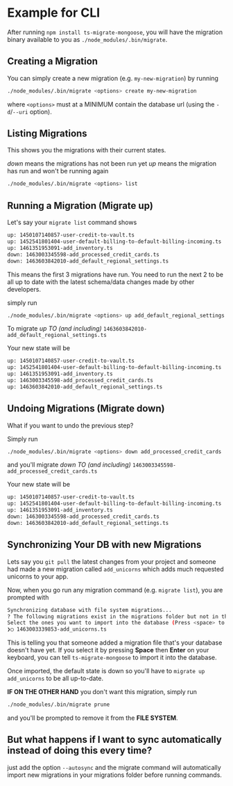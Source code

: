 # Example for CLI

After running `npm install ts-migrate-mongoose`, you will have the migration binary available to you as `./node_modules/.bin/migrate`.

## Creating a Migration

You can simply create a new migration (e.g. `my-new-migration`) by running

```bash
./node_modules/.bin/migrate <options> create my-new-migration
```

where `<options>` must at a MINIMUM contain the database url (using the `-d`/`--uri` option).

## Listing Migrations

This shows you the migrations with their current states.

*down* means the migrations has not been run yet
*up* means the migration has run and won't be running again

```bash
./node_modules/.bin/migrate <options> list
```

## Running a Migration (Migrate up)

Let's say your `migrate list` command shows

```bash
up: 1450107140857-user-credit-to-vault.ts
up: 1452541801404-user-default-billing-to-default-billing-incoming.ts
up: 1461351953091-add_inventory.ts
down: 1463003345598-add_processed_credit_cards.ts
down: 1463603842010-add_default_regional_settings.ts
```

This means the first 3 migrations have run. You need to run the next 2 to be all up to date with the latest schema/data changes made by other developers.

simply run

```bash
./node_modules/.bin/migrate <options> up add_default_regional_settings
```

To migrate *up TO (and including)*  `1463603842010-add_default_regional_settings.ts`

Your new state will be

```bash
up: 1450107140857-user-credit-to-vault.ts
up: 1452541801404-user-default-billing-to-default-billing-incoming.ts
up: 1461351953091-add_inventory.ts
up: 1463003345598-add_processed_credit_cards.ts
up: 1463603842010-add_default_regional_settings.ts
```

## Undoing Migrations (Migrate down)

What if you want to undo the previous step?

Simply run

```bash
./node_modules/.bin/migrate <options> down add_processed_credit_cards
```

and you'll migrate *down TO (and including)* `1463003345598-add_processed_credit_cards.ts`

Your new state will be

```bash
up: 1450107140857-user-credit-to-vault.ts
up: 1452541801404-user-default-billing-to-default-billing-incoming.ts
up: 1461351953091-add_inventory.ts
down: 1463003345598-add_processed_credit_cards.ts
down: 1463603842010-add_default_regional_settings.ts
```

## Synchronizing Your DB with new Migrations

Lets say you `git pull` the latest changes from your project and someone had made a new migration called `add_unicorns` which adds much requested unicorns to your app.

Now, when you go run any migration command (e.g. `migrate list`), you are prompted with

```bash
Synchronizing database with file system migrations...
? The following migrations exist in the migrations folder but not in the database.
Select the ones you want to import into the database (Press <space> to select)
❯◯ 1463003339853-add_unicorns.ts
```

This is telling you that someone added a migration file that's your database doesn't have yet.
If you select it by pressing **Space** then **Enter** on your keyboard, you can tell `ts-migrate-mongoose` to import it into the database.

Once imported, the default state is down so you'll have to `migrate up add_unicorns` to be all up-to-date.

**IF ON THE OTHER HAND** you don't want this migration, simply run

```bash
./node_modules/.bin/migrate prune
```

and you'll be prompted to remove it from the **FILE SYSTEM**.

## But what happens if I want to sync automatically instead of doing this every time?

just add the option `--autosync` and the migrate command will automatically import new migrations in your migrations folder before running commands.
